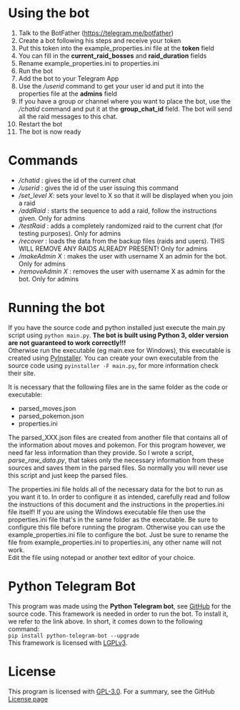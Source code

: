 # Using the bot

1. Talk to the BotFather (https://telegram.me/botfather)
2. Create a bot following his steps and receive your token
3. Put this token into the example_properties.ini file at the __token__ field
4. You can fill in the __current_raid_bosses__ and __raid_duration__ fields
5. Rename example_properties.ini to properties.ini
6. Run the bot
7. Add the bot to your Telegram App
8. Use the _/userid_ command to get your user id and put it into the properties file at the __admins__ field
9. If you have a group or channel where you want to place the bot, use the _/chatid_ command and put it at the __group_chat_id__ field.
The bot will send all the raid messages to this chat.
10. Restart the bot
11. The bot is now ready

# Commands

* _/chatid_ : gives the id of the current chat
* _/userid_ : gives the id of the user issuing this command
* */set_level X*: sets your level to X so that it will be displayed when you join a raid
* _/addRaid_ : starts the sequence to add a raid, follow the instructions given. Only for admins
* _/testRaid_ : adds a completely randomized raid to the current chat (for testing purposes). Only for admins
* _/recover_ :  loads the data from the backup files (raids and users). THIS WILL REMOVE ANY RAIDS ALREADY PRESENT! Only for admins
* _/makeAdmin X_ : makes the user with username X an admin for the bot. Only for admins
* _/removeAdmin X_ : removes the user with username X as admin for the bot. Only for admins

# Running the bot

If you have the source code and python installed just execute the main.py script using ```python main.py```. **The bot is built using Python 3, older version are not guaranteed to work correctly!!!**  
Otherwise run the executable (eg main.exe for Windows), this executable is created using [PyInstaller](http://www.pyinstaller.org/).
You can create your own executable from the source code using ```pyinstaller -F main.py```, for more information check their site.

It is necessary that the following files are in the same folder as the code or executable:
* parsed_moves.json
* parsed_pokemon.json
* properties.ini

The parsed_XXX.json files are created from another file that contains all of the information about moves and pokemon. For this program however, 
we need far less information than they provide. So I wrote a script, *parse_raw_data.py*, that takes only the necessary information from these sources 
and saves them in the parsed files. So normally you will never use this script and just keep the parsed files.

The properties.ini file holds all of the necessary data for the bot to run as you want it to. In order to configure it as intended, carefully read and follow the instructions 
of this document and the instructions in the properties.ini file itself! If you are using the Windows executable file then use the properties.ini file that's in the same folder as 
the executable. Be sure to configure this file before running the program. Otherwise you can use the example_properties.ini file to configure the bot. Just be sure to rename the file 
from example_properties.ini to properties.ini, any other name will not work.  
Edit the file using notepad or another text editor of your choice.


# Python Telegram Bot

This program was made using the **Python Telegram bot**, see [GitHub](https://github.com/python-telegram-bot/python-telegram-bot) for the source code. 
This framework is needed in order to run the bot. To install it, we refer to the link above. In short, it comes down to the following command:  
```pip install python-telegram-bot --upgrade```  
This framework is licensed with [LGPLv3](https://www.gnu.org/licenses/lgpl-3.0.html).

# License

This program is licensed with [GPL-3.0](https://www.gnu.org/licenses/gpl-3.0.html). For a summary, see the GitHub [License page](https://github.com/NielsVW/TelegramPoGoRaidBot/blob/master/LICENSE)
